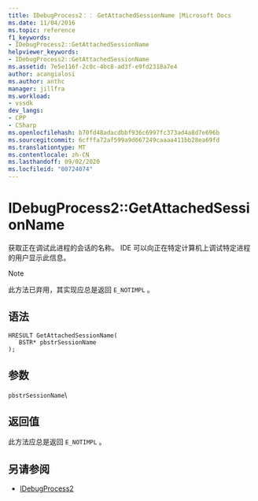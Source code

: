 ```yaml
---
title: IDebugProcess2：： GetAttachedSessionName |Microsoft Docs
ms.date: 11/04/2016
ms.topic: reference
f1_keywords:
- IDebugProcess2::GetAttachedSessionName
helpviewer_keywords:
- IDebugProcess2::GetAttachedSessionName
ms.assetid: 7e5e116f-2c0c-4bc8-ad3f-e9fd2318a7e4
author: acangialosi
ms.author: anthc
manager: jillfra
ms.workload:
- vssdk
dev_langs:
- CPP
- CSharp
ms.openlocfilehash: b70fd48adacdbbf936c6997fc373ad4a8d7e696b
ms.sourcegitcommit: 6cfffa72af599a9d667249caaaa411bb28ea69fd
ms.translationtype: MT
ms.contentlocale: zh-CN
ms.lasthandoff: 09/02/2020
ms.locfileid: "80724074"
---
```

# <a name="idebugprocess2getattachedsessionname"></a>IDebugProcess2::GetAttachedSessionName
获取正在调试此进程的会话的名称。 IDE 可以向正在特定计算机上调试特定进程的用户显示此信息。

> [!NOTE]
> 此方法已弃用，其实现应总是返回 `E_NOTIMPL` 。

## <a name="syntax"></a>语法

```
HRESULT GetAttachedSessionName(
   BSTR* pbstrSessionName
);
```

## <a name="parameters"></a>参数
`pbstrSessionName`\

## <a name="return-value"></a>返回值
 此方法应总是返回 `E_NOTIMPL` 。

## <a name="see-also"></a>另请参阅
- [IDebugProcess2](../../../extensibility/debugger/reference/idebugprocess2.md)
